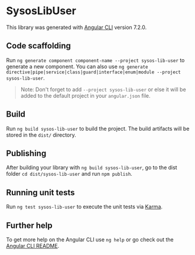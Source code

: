 # SysosLibUser

This library was generated with [Angular CLI](https://github.com/angular/angular-cli) version 7.2.0.

## Code scaffolding

Run `ng generate component component-name --project sysos-lib-user` to generate a new component. You can also use `ng generate directive|pipe|service|class|guard|interface|enum|module --project sysos-lib-user`.
> Note: Don't forget to add `--project sysos-lib-user` or else it will be added to the default project in your `angular.json` file. 

## Build

Run `ng build sysos-lib-user` to build the project. The build artifacts will be stored in the `dist/` directory.

## Publishing

After building your library with `ng build sysos-lib-user`, go to the dist folder `cd dist/sysos-lib-user` and run `npm publish`.

## Running unit tests

Run `ng test sysos-lib-user` to execute the unit tests via [Karma](https://karma-runner.github.io).

## Further help

To get more help on the Angular CLI use `ng help` or go check out the [Angular CLI README](https://github.com/angular/angular-cli/blob/master/README.md).
